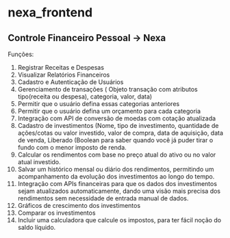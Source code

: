 # nexa_frontend

## Controle Financeiro Pessoal -> Nexa

Funções:
1. Registrar Receitas e Despesas
2. Visualizar Relatórios Financeiros
3. Cadastro e Autenticação de Usuários
4. Gerenciamento de transações ( Objeto transação com atributos tipo(receita ou despesa), categoria, valor, data)
5. Permitir que o usuário defina essas categorias anteriores
6. Permitir que o usuário defina um orçamento para cada categoria
7. Integração com API de conversão de moedas com cotação atualizada
8. Cadastro de investimentos (Nome, tipo de investimento, quantidade de ações/cotas ou valor investido, valor de compra, data de aquisição, data de venda, Liberado (Boolean para saber quando você já puder tirar o fundo com o menor imposto de renda.
9. Calcular os rendimentos com base no preço atual do ativo ou no valor atual investido.
10. Salvar um histórico mensal ou diário dos rendimentos, permitindo um acompanhamento da evolução dos investimentos ao longo do tempo.
11. Integração com APIs financeiras para que os dados dos investimentos sejam atualizados automaticamente, dando uma visão mais precisa dos rendimentos sem necessidade de entrada manual de dados.
12. Gráficos de crescimento dos investimentos
13. Comparar os investimentos
14. Incluir uma calculadora que calcule os impostos, para ter fácil noção do saldo líquido.
